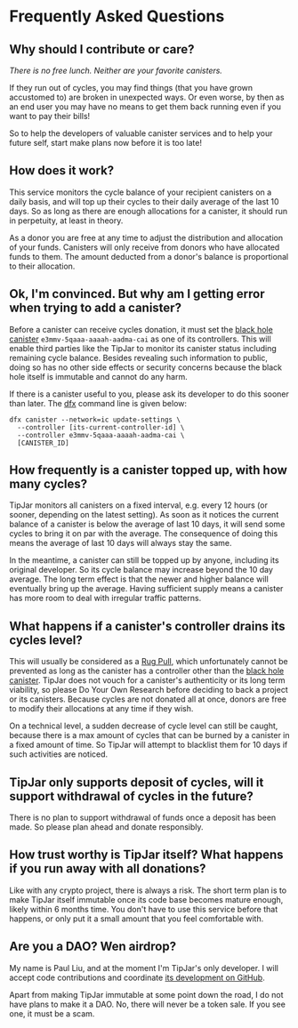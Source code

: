 # Frequently Asked Questions

## Why should I contribute or care?

*There is no free lunch. Neither are your favorite canisters.*

If they run out of cycles, you may find things (that you have grown accustomed to) are broken in unexpected ways.
Or even worse, by then as an end user you may have no means to get them back running even if you want to pay their bills!

So to help the developers of valuable canister services and to help your future self, start make plans now before it is too late!

## How does it work?

This service monitors the cycle balance of your recipient canisters on a daily basis, and will top up their cycles to their daily average of the last 10 days.
So as long as there are enough allocations for a canister, it should run in perpetuity, at least in theory.

As a donor you are free at any time to adjust the distribution and allocation of your funds. Canisters will only receive from donors who have allocated funds to them. The amount deducted from a donor's balance is proportional to their allocation.

## Ok, I'm convinced. But why am I getting error when trying to add a canister?

Before a canister can receive cycles donation, it must set the [black hole canister]
`e3mmv-5qaaa-aaaah-aadma-cai` as one of its controllers.
This will enable third parties like the TipJar to monitor its canister status including remaining cycle balance.
Besides revealing such information to public, doing so has no other side effects or security concerns because the black hole itself is immutable and cannot do any harm.

If there is a canister useful to you, please ask its developer to do this sooner than later.
The [dfx] command line is given below:

``` .shell
dfx canister --network=ic update-settings \
  --controller [its-current-controller-id] \
  --controller e3mmv-5qaaa-aaaah-aadma-cai \
  [CANISTER_ID]
```

## How frequently is a canister topped up, with how many cycles?

TipJar monitors all canisters on a fixed interval, e.g. every 12 hours (or sooner, depending on the latest setting).
As soon as it notices the current balance of a canister is below the average of last 10 days, it will send some cycles to bring it on par with the average.
The consequence of doing this means the average of last 10 days will always stay the same.

In the meantime, a canister can still be topped up by anyone, including its original developer.
So its cycle balance may increase beyond the 10 day average.
The long term effect is that the newer and higher balance will eventually bring up the average.
Having sufficient supply means a canister has more room to deal with irregular traffic patterns.

## What happens if a canister's controller drains its cycles level?

This will usually be considered as a [Rug Pull], which unfortunately cannot be prevented as long as the canister has a controller other than the [black hole canister].
TipJar does not vouch for a canister's authenticity or its long term viability, so please Do Your Own Research before deciding to back a project or its canisters.
Because cycles are not donated all at once, donors are free to modify their allocations at any time if they wish.

On a technical level, a sudden decrease of cycle level can still be caught, because there is a max amount of cycles that can be burned by a canister in a fixed amount of time.
So TipJar will attempt to blacklist them for 10 days if such activities are noticed.

## TipJar only supports deposit of cycles, will it support withdrawal of cycles in the future?

There is no plan to support withdrawal of funds once a deposit has been made.
So please plan ahead and donate responsibly.

## How trust worthy is TipJar itself? What happens if you run away with all donations?

Like with any crypto project, there is always a risk.
The short term plan is to make TipJar itself immutable once its code base becomes mature enough, likely within 6 months time.
You don't have to use this service before that happens, or only put it a small amount that you feel comfortable with.

## Are you a DAO? Wen airdrop?

My name is Paul Liu, and at the moment I'm TipJar's only developer.
I will accept code contributions and coordinate [its development on GitHub](https://github.com/ninegua/tipjar).

Apart from making TipJar immutable at some point down the road, I do not have plans to make it a DAO.
No, there will never be a token sale. If you see one, it must be a scam.

[black hole canister]: https://github.com/ninegua/ic-blackhole
[Rug Pull]: https://www.coingecko.com/en/glossary/rug-pulled
[dfx]: https://github.com/dfinity/sdk/
